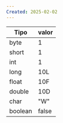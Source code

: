 ```yaml
---
Created: 2025-02-02
---
```


| Tipo    | valor |
| ------- | ----- |
| byte    | 1     |
| short   | 1     |
| int     | 1     |
| long    | 10L   |
| float   | 10F   |
| double  | 10D   |
| char    | "W"   |
| boolean | false |
